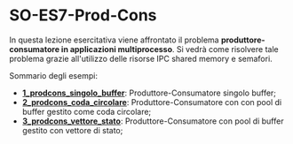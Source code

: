 # SO-ES7-Prod-Cons

In questa lezione esercitativa viene affrontato il problema **produttore-consumatore in applicazioni multiprocesso**. Si vedrà come risolvere tale problema grazie all'utilizzo delle risorse IPC shared memory e semafori.

Sommario degli esempi:

- [**1_prodcons_singolo_buffer**](https://github.com/SO-unina/esercitazioni/tree/main/SO-ES7-Prod-Cons/1_prodcons_singolo_buffer): Produttore-Consumatore singolo buffer;
- [**2_prodcons_coda_circolare**](https://github.com/SO-unina/esercitazioni/tree/main/SO-ES7-Prod-Cons/2_prodcons_coda_circolare): Produttore-Consumatore con con pool di buffer gestito come coda circolare;
- [**3_prodcons_vettore_stato**](https://github.com/SO-unina/esercitazioni/tree/main/SO-ES7-Prod-Cons/3_prodcons_vettore_stato): Produttore-Consumatore con pool di buffer gestito con vettore di stato;
